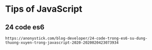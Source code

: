 # Tips of JavaScript

## 24 code es6
``` https://anonystick.com/blog-developer/24-code-trong-es6-su-dung-thuong-xuyen-trong-javascript-2020-2020020423073934 ```
